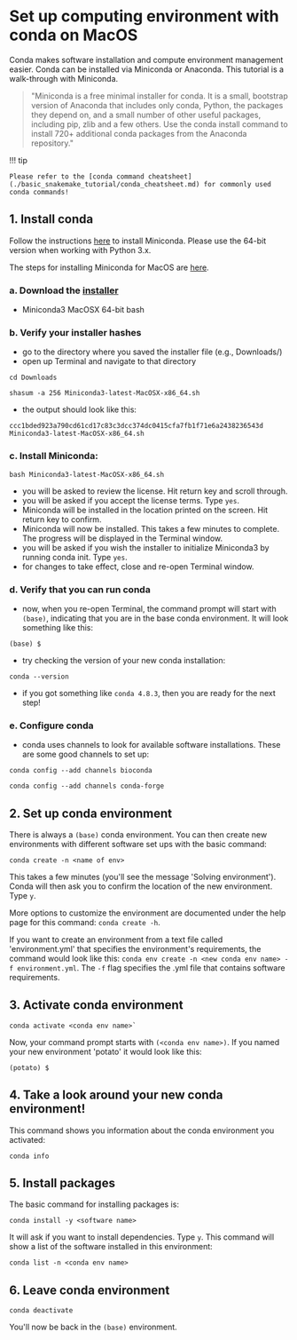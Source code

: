 # Set up computing environment with conda on MacOS

Conda makes software installation and compute environment management easier. Conda can be installed via Miniconda or Anaconda. This tutorial is a walk-through with Miniconda.

> "Miniconda is a free minimal installer for conda. It is a small, bootstrap version of Anaconda that includes only conda, Python, the packages they depend on, and a small number of other useful packages, including pip, zlib and a few others. Use the conda install command to install 720+ additional conda packages from the Anaconda repository."

!!! tip

    Please refer to the [conda command cheatsheet](./basic_snakemake_tutorial/conda_cheatsheet.md) for commonly used conda commands!


## 1. Install conda

Follow the instructions [here](https://conda.io/projects/conda/en/latest/user-guide/install/index.html) to install Miniconda. Please use the 64-bit version when working with Python 3.x.

The steps for installing Miniconda for MacOS are [here](https://conda.io/projects/conda/en/latest/user-guide/install/macos.html).

### a. Download the [installer](https://docs.conda.io/en/latest/miniconda.html)
- Miniconda3 MacOSX 64-bit bash

### b. Verify your installer hashes
- go to the directory where you saved the installer file (e.g., Downloads/)
- open up Terminal and navigate to that directory
```
cd Downloads
```

```
shasum -a 256 Miniconda3-latest-MacOSX-x86_64.sh
```
- the output should look like this:
```
ccc1bded923a790cd61cd17c83c3dcc374dc0415cfa7fb1f71e6a2438236543d  Miniconda3-latest-MacOSX-x86_64.sh
```

### c. Install Miniconda:
```
bash Miniconda3-latest-MacOSX-x86_64.sh
```
- you will be asked to review the license. Hit return key and scroll through.
- you will be asked if you accept the license terms. Type `yes`.
- Miniconda will be installed in the location printed on the screen. Hit return key to confirm.
- Miniconda will now be installed. This takes a few minutes to complete. The progress will be displayed in the Terminal window.
- you will be asked if you wish the installer to initialize Miniconda3 by running conda init. Type `yes`.
- for changes to take effect, close and re-open Terminal window.

### d. Verify that you can run conda
- now, when you re-open Terminal, the command prompt will start with `(base)`, indicating that you are in the base conda environment. It will look something like this:
```
(base) $
```
- try checking the version of your new conda installation:
```
conda --version
```
- if you got something like `conda 4.8.3`, then you are ready for the next step!

### e. Configure conda
- conda uses channels to look for available software installations. These are some good channels to set up:
```
conda config --add channels bioconda
```

```
conda config --add channels conda-forge
```

## 2. Set up conda environment

There is always a `(base)` conda environment. You can then create new environments with different software set ups with the basic command:

```
conda create -n <name of env>
```
This takes a few minutes (you'll see the message 'Solving environment'). Conda will then ask you to confirm the location of the new environment. Type `y`.

More options to customize the environment are documented under the help page for this command: `conda create -h`.

If you want to create an environment from a text file called 'environment.yml' that specifies the environment's requirements, the command would look like this:
`conda env create -n <new conda env name> -f environment.yml`. The `-f` flag specifies the .yml file that contains software requirements.

## 3. Activate conda environment

```
conda activate <conda env name>`
```

Now, your command prompt starts with `(<conda env name>)`. If you named your new environment 'potato' it would look like this:
```
(potato) $
```

## 4. Take a look around your new conda environment!
This command shows you information about the conda environment you activated:
```
conda info
```

## 5. Install packages
The basic command for installing packages is:
```
conda install -y <software name>
```
It will ask if you want to install dependencies. Type `y`. This command will show a list of the software installed in this environment:
```
conda list -n <conda env name>
```

## 6. Leave conda environment

```
conda deactivate
```

You'll now be back in the `(base)` environment.
